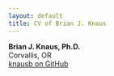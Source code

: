 ```yaml
---
layout: default
title: CV of Brian J. Knaus
---
```



**Brian J. Knaus, Ph.D.**  
Corvallis, OR  
[knausb on GitHub](http://knausb.github.io/)  
